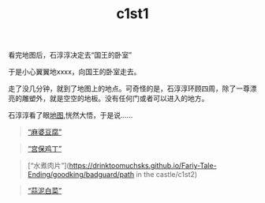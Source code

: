 ﻿---
title: c1st1
tags: 新建,模板,小书匠
renderNumberedHeading: true
grammar_cjkRuby: true
---
看完地图后，石淳淳决定去“国王的卧室”  

于是小心翼翼地xxxx，向国王的卧室走去。  

走了没几分钟，就到了地图上的地点。可奇怪的是，石淳淳环顾四周，除了一尊漂亮的雕塑外，就是空空的地板。没有任何门或者可以进入的地方。  

石淳淳看了眼[地图](),恍然大悟，于是说……  

> [“麻婆豆腐”](https://drinktoomuchsks.github.io/Fariy-Tale-Ending/goodking/badguard/dmmj/tucao)  

> [“宫保鸡丁”](https://drinktoomuchsks.github.io/Fariy-Tale-Ending/goodking/badguard/dmmj/tucao)  

> [“水煮肉片”](https://drinktoomuchsks.github.io/Fariy-Tale-Ending/goodking/badguard/path in the castle/c1st2)  

> [“蒜泥白菜”](https://drinktoomuchsks.github.io/Fariy-Tale-Ending/goodking/badguard/dmmj/tucao)